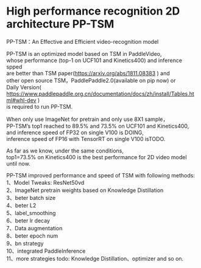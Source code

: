 # High performance recognition 2D architecture PP-TSM

PP-TSM：An Effective and Efficient video-recognition model   

PP-TSM is an optimized model based on TSM in PaddleVideo,   
whose performance (top-1 on UCF101 and Kinetics400) and inference spped   
are better than TSM paper(https://arxiv.org/abs/1811.08383 ) and   
other open source TSM，PaddlePaddle2.0(available on pip now) or   
Daily Version( https://www.paddlepaddle.org.cn/documentation/docs/zh/install/Tables.html#whl-dev )   
is required to run PP-TSM.    

When only use ImageNet for pretrain and only use 8X1 sample，  
PP-TSM’s top1 reached to 89.5% and 73.5% on UCF101 and Kinetics400,   
and inference speed of FP32 on single V100 is DOING,   
inference speed of FP16 with TensorRT on single V100 isTODO.  

As far as we know, under the same conditions,    
top1=73.5% on Kinetics400 is the best performance for 2D video model until now.  


PP-TSM improved performance and speed of TSM with following methods:   
1、Model Tweaks: ResNet50vd  
2、ImageNet pretrain weights based on Knowledge Distillation  
3、beter batch size  
4、beter L2  
5、label_smoothing  
6、beter lr decay  
7、Data augmentation  
8、beter epoch num  
9、bn strategy  
10、integrated PaddleInference  
11、more strategies todo: Knowledge Distillation、optimizer and so on.  
